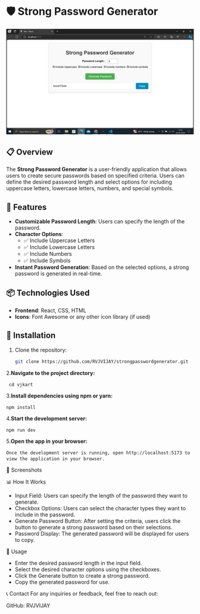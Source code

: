 # 🛡️ Strong Password Generator

![App Screenshot](./public/password.png)

## 📋 Overview

The **Strong Password Generator** is a user-friendly application that allows users to create secure passwords based on specified criteria. Users can define the desired password length and select options for including uppercase letters, lowercase letters, numbers, and special symbols. 

## 🚀 Features

- **Customizable Password Length**: Users can specify the length of the password.
- **Character Options**:
  - ✅ Include Uppercase Letters
  - ✅ Include Lowercase Letters
  - ✅ Include Numbers
  - ✅ Include Symbols
- **Instant Password Generation**: Based on the selected options, a strong password is generated in real-time.
  
## 📦 Technologies Used

- **Frontend**: React, CSS, HTML
- **Icons**: Font Awesome or any other icon library (if used)

## 🔧 Installation

1. Clone the repository:
   ```bash
   git clone https://github.com/RVJVIJAY/strongpasswordgenerator.git 

2.**Navigate to the project directory:**

     cd vjkart
3.**Install dependencies using npm or yarn:**

    npm install
4.**Start the development server:**

    npm run dev
5.**Open the app in your browser:**

    Once the development server is running, open http://localhost:5173 to view the application in your browser.

🎨 Screenshots

📊 How It Works
* Input Field: Users can specify the length of the password they want to generate.
* Checkbox Options: Users can select the character types they want to include in the password.
* Generate Password Button: After setting the criteria, users click the button to generate a strong password based on their selections.
* Password Display: The generated password will be displayed for users to copy.

📄 Usage
* Enter the desired password length in the input field.
* Select the desired character options using the checkboxes.
* Click the Generate button to create a strong password.
* Copy the generated password for use.

📞 Contact
For any inquiries or feedback, feel free to reach out:

GitHub: RVJVIJAY